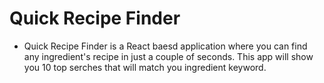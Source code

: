 # Quick Recipe Finder

- Quick Recipe Finder is a React baesd application where you can find any ingredient's recipe in just a couple of seconds. This app will show you 10 top serches that will match you ingredient keyword.

